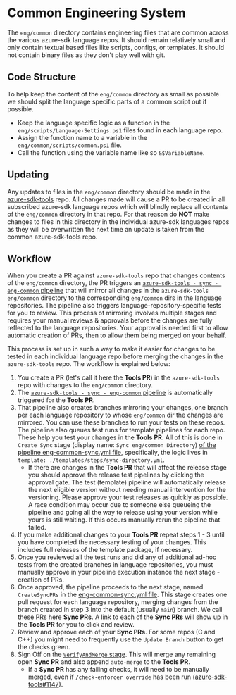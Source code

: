 # Common Engineering System

The `eng/common` directory contains engineering files that are common across the various azure-sdk language repos.
It should remain relatively small and only contain textual based files like scripts, configs, or templates. It
should not contain binary files as they don't play well with git.

## Code Structure

To help keep the content of the `eng/common` directory as small as possible we should split the language specific parts of a common script out if possible.

- Keep the language specific logic as a function in the `eng/scripts/Language-Settings.ps1` files found in each language repo.
- Assign the function name to a variable in the `eng/common/scripts/common.ps1` file.
- Call the function using the variable name like so `&$VariableName`.

## Updating

Any updates to files in the `eng/common` directory should be made in the [azure-sdk-tools](https://github.com/azure/azure-sdk-tools) repo.
All changes made will cause a PR to be created in all subscribed azure-sdk language repos which will blindly replace all contents of
the `eng/common` directory in that repo. For that reason do **NOT** make changes to files in this directory in the individual azure-sdk
languages repos as they will be overwritten the next time an update is taken from the common azure-sdk-tools repo.

## Workflow

When you create a PR against `azure-sdk-tools` repo that changes contents of the `eng/common` directory, the PR
triggers an [`azure-sdk-tools - sync - eng-common` pipeline][pipeline] that will mirror all changes in the `azure-sdk-tools eng/common` directory
to the corresponding `eng/common` dirs in the language repositories. The pipeline also triggers language-repository-specific tests for you to review. This process of mirroring involves multiple stages and requires
your manual reviews & approvals before the changes are fully reflected to the language repositories. Your approval is needed first to allow automatic creation of PRs, then to allow them being merged on your behalf.

This process is set up in such a way to make it easier for changes to be tested in each individual language repo before merging the changes in the `azure-sdk-tools` repo. The workflow is explained below:

1. You create a PR (let's call it here the **Tools PR**) in the `azure-sdk-tools` repo with changes to the `eng/common` directory.
2. The [`azure-sdk-tools - sync - eng-common` pipeline][pipeline] is automatically triggered for the **Tools PR**.
3. That pipeline also creates branches mirroring your changes, one branch per each language repository to whose `eng/common` dir the changes are mirrored. You can use these branches to run your tests on these repos. The pipeline also queues test runs for template pipelines for each repo. These help you test your changes in the **Tools PR**.  All of this is done in `Create Sync` stage (display name: `Sync eng/common Directory`) [of the pipeline eng-common-sync.yml file][yml], specifically, the logic lives in `template: ./templates/steps/sync-directory.yml`.
    - If there are changes in the **Tools PR** that will affect the release stage you should approve the release test pipelines by clicking the approval gate. The test (template) pipeline will automatically release the next eligible version without needing manual intervention for the versioning. Please approve your test releases as quickly as possible. A race condition may occur due to someone else queueing the pipeline and going all the way to release using your version while yours is still waiting. If this occurs manually rerun the pipeline that failed.
4. If you make additional changes to your **Tools PR** repeat steps 1 - 3 until you have completed the necessary testing of your changes. This includes full releases of the template package, if necessary.
5. Once you reviewed all the test runs and did any of additional ad-hoc tests from the created branches in language repositories, you must manually approve in your pipeline execution instance the next stage - creation of PRs.
6. Once approved, the pipeline proceeds to the next stage, named `CreateSyncPRs` in the [eng-common-sync.yml file][yml]. This stage creates one pull request for each language repository, merging changes from the branch created in step 3 into the default (usually `main`) branch. We call these PRs here **Sync PRs**. A link to each of the **Sync PRs** will show up in the **Tools PR** for you to click and review.
7. Review and approve each of your **Sync PRs**. For some repos (C and C++) you might need to frequently use the `Update Branch` button to get the checks green.
8. Sign Off on the [`VerifyAndMerge` stage][yml]. This will merge any remaining open **Sync PR** and also append `auto-merge` to the **Tools PR**.
   - If a **Sync PR** has any failing checks, it will need to be manually merged, even if `/check-enforcer override` has been run ([azure-sdk-tools#1147](https://github.com/Azure/azure-sdk-tools/issues/1147)).

[pipeline]: https://dev.azure.com/azure-sdk/internal/_build?definitionId=1372&_a=summary
[yml]: https://github.com/Azure/azure-sdk-tools/blob/main/eng/pipelines/eng-common-sync.yml